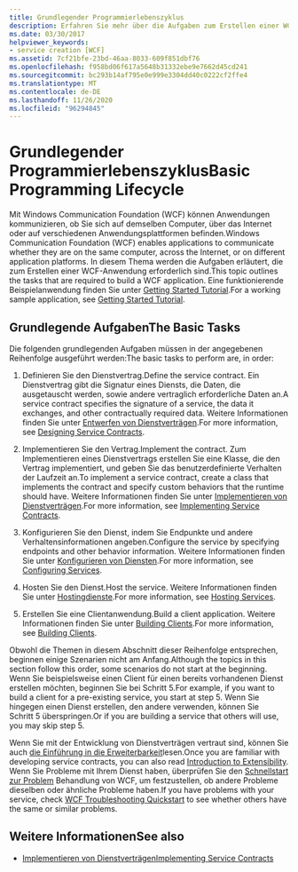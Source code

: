 ```yaml
---
title: Grundlegender Programmierlebenszyklus
description: Erfahren Sie mehr über die Aufgaben zum Erstellen einer WCF-Anwendung. WCF ermöglicht Apps die Kommunikation auf demselben Computer, über Netzwerke oder auf verschiedenen Anwendungsplattformen.
ms.date: 03/30/2017
helpviewer_keywords:
- service creation [WCF]
ms.assetid: 7cf21bfe-23bd-46aa-8033-609f851dbf76
ms.openlocfilehash: f958bd06f617a5648b31332ebe9e7662d45cd241
ms.sourcegitcommit: bc293b14af795e0e999e3304dd40c0222cf2ffe4
ms.translationtype: MT
ms.contentlocale: de-DE
ms.lasthandoff: 11/26/2020
ms.locfileid: "96294845"
---
```

# <a name="basic-programming-lifecycle"></a><span data-ttu-id="768e2-104">Grundlegender Programmierlebenszyklus</span><span class="sxs-lookup"><span data-stu-id="768e2-104">Basic Programming Lifecycle</span></span>

<span data-ttu-id="768e2-105">Mit Windows Communication Foundation (WCF) können Anwendungen kommunizieren, ob Sie sich auf demselben Computer, über das Internet oder auf verschiedenen Anwendungsplattformen befinden.</span><span class="sxs-lookup"><span data-stu-id="768e2-105">Windows Communication Foundation (WCF) enables applications to communicate whether they are on the same computer, across the Internet, or on different application platforms.</span></span> <span data-ttu-id="768e2-106">In diesem Thema werden die Aufgaben erläutert, die zum Erstellen einer WCF-Anwendung erforderlich sind.</span><span class="sxs-lookup"><span data-stu-id="768e2-106">This topic outlines the tasks that are required to build a WCF application.</span></span> <span data-ttu-id="768e2-107">Eine funktionierende Beispielanwendung finden Sie unter [Getting Started Tutorial](getting-started-tutorial.md).</span><span class="sxs-lookup"><span data-stu-id="768e2-107">For a working sample application, see [Getting Started Tutorial](getting-started-tutorial.md).</span></span>  
  
## <a name="the-basic-tasks"></a><span data-ttu-id="768e2-108">Grundlegende Aufgaben</span><span class="sxs-lookup"><span data-stu-id="768e2-108">The Basic Tasks</span></span>  

 <span data-ttu-id="768e2-109">Die folgenden grundlegenden Aufgaben müssen in der angegebenen Reihenfolge ausgeführt werden:</span><span class="sxs-lookup"><span data-stu-id="768e2-109">The basic tasks to perform are, in order:</span></span>  
  
1. <span data-ttu-id="768e2-110">Definieren Sie den Dienstvertrag.</span><span class="sxs-lookup"><span data-stu-id="768e2-110">Define the service contract.</span></span> <span data-ttu-id="768e2-111">Ein Dienstvertrag gibt die Signatur eines Diensts, die Daten, die ausgetauscht werden, sowie andere vertraglich erforderliche Daten an.</span><span class="sxs-lookup"><span data-stu-id="768e2-111">A service contract specifies the signature of a service, the data it exchanges, and other contractually required data.</span></span> <span data-ttu-id="768e2-112">Weitere Informationen finden Sie unter [Entwerfen von Dienstverträgen](designing-service-contracts.md).</span><span class="sxs-lookup"><span data-stu-id="768e2-112">For more information, see [Designing Service Contracts](designing-service-contracts.md).</span></span>  
  
2. <span data-ttu-id="768e2-113">Implementieren Sie den Vertrag.</span><span class="sxs-lookup"><span data-stu-id="768e2-113">Implement the contract.</span></span> <span data-ttu-id="768e2-114">Zum Implementieren eines Dienstvertrags erstellen Sie eine Klasse, die den Vertrag implementiert, und geben Sie das benutzerdefinierte Verhalten der Laufzeit an.</span><span class="sxs-lookup"><span data-stu-id="768e2-114">To implement a service contract, create a class that implements the contract and specify custom behaviors that the runtime should have.</span></span> <span data-ttu-id="768e2-115">Weitere Informationen finden Sie unter [Implementieren von Dienstverträgen](implementing-service-contracts.md).</span><span class="sxs-lookup"><span data-stu-id="768e2-115">For more information, see [Implementing Service Contracts](implementing-service-contracts.md).</span></span>  
  
3. <span data-ttu-id="768e2-116">Konfigurieren Sie den Dienst, indem Sie Endpunkte und andere Verhaltensinformationen angeben.</span><span class="sxs-lookup"><span data-stu-id="768e2-116">Configure the service by specifying endpoints and other behavior information.</span></span> <span data-ttu-id="768e2-117">Weitere Informationen finden Sie unter [Konfigurieren von Diensten](configuring-services.md).</span><span class="sxs-lookup"><span data-stu-id="768e2-117">For more information, see [Configuring Services](configuring-services.md).</span></span>  
  
4. <span data-ttu-id="768e2-118">Hosten Sie den Dienst.</span><span class="sxs-lookup"><span data-stu-id="768e2-118">Host the service.</span></span> <span data-ttu-id="768e2-119">Weitere Informationen finden Sie unter [Hostingdienste](hosting-services.md).</span><span class="sxs-lookup"><span data-stu-id="768e2-119">For more information, see [Hosting Services](hosting-services.md).</span></span>  
  
5. <span data-ttu-id="768e2-120">Erstellen Sie eine Clientanwendung.</span><span class="sxs-lookup"><span data-stu-id="768e2-120">Build a client application.</span></span> <span data-ttu-id="768e2-121">Weitere Informationen finden Sie unter [Building Clients](building-clients.md).</span><span class="sxs-lookup"><span data-stu-id="768e2-121">For more information, see [Building Clients](building-clients.md).</span></span>  
  
 <span data-ttu-id="768e2-122">Obwohl die Themen in diesem Abschnitt dieser Reihenfolge entsprechen, beginnen einige Szenarien nicht am Anfang.</span><span class="sxs-lookup"><span data-stu-id="768e2-122">Although the topics in this section follow this order, some scenarios do not start at the beginning.</span></span> <span data-ttu-id="768e2-123">Wenn Sie beispielsweise einen Client für einen bereits vorhandenen Dienst erstellen möchten, beginnen Sie bei Schritt 5.</span><span class="sxs-lookup"><span data-stu-id="768e2-123">For example, if you want to build a client for a pre-existing service, you start at step 5.</span></span> <span data-ttu-id="768e2-124">Wenn Sie hingegen einen Dienst erstellen, den andere verwenden, können Sie Schritt 5 überspringen.</span><span class="sxs-lookup"><span data-stu-id="768e2-124">Or if you are building a service that others will use, you may skip step 5.</span></span>  
  
 <span data-ttu-id="768e2-125">Wenn Sie mit der Entwicklung von Dienstverträgen vertraut sind, können Sie auch [die Einführung in die Erweiterbarkeit](introduction-to-extensibility.md)lesen.</span><span class="sxs-lookup"><span data-stu-id="768e2-125">Once you are familiar with developing service contracts, you can also read [Introduction to Extensibility](introduction-to-extensibility.md).</span></span> <span data-ttu-id="768e2-126">Wenn Sie Probleme mit Ihrem Dienst haben, überprüfen Sie den [Schnellstart zur Problem](wcf-troubleshooting-quickstart.md) Behandlung von WCF, um festzustellen, ob andere Probleme dieselben oder ähnliche Probleme haben.</span><span class="sxs-lookup"><span data-stu-id="768e2-126">If you have problems with your service, check [WCF Troubleshooting Quickstart](wcf-troubleshooting-quickstart.md) to see whether others have the same or similar problems.</span></span>  
  
## <a name="see-also"></a><span data-ttu-id="768e2-127">Weitere Informationen</span><span class="sxs-lookup"><span data-stu-id="768e2-127">See also</span></span>

- [<span data-ttu-id="768e2-128">Implementieren von Dienstverträgen</span><span class="sxs-lookup"><span data-stu-id="768e2-128">Implementing Service Contracts</span></span>](implementing-service-contracts.md)
